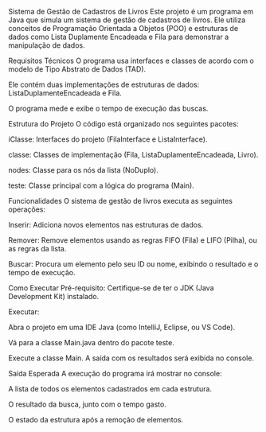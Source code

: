 Sistema de Gestão de Cadastros de Livros
Este projeto é um programa em Java que simula um sistema de gestão de cadastros de livros. Ele utiliza conceitos de Programação Orientada a Objetos (POO) e estruturas de dados como Lista Duplamente Encadeada e Fila para demonstrar a manipulação de dados.

Requisitos Técnicos
O programa usa interfaces e classes de acordo com o modelo de Tipo Abstrato de Dados (TAD).

Ele contém duas implementações de estruturas de dados: ListaDuplamenteEncadeada e Fila.

O programa mede e exibe o tempo de execução das buscas.

Estrutura do Projeto
O código está organizado nos seguintes pacotes:

iClasse: Interfaces do projeto (FilaInterface e ListaInterface).

classe: Classes de implementação (Fila, ListaDuplamenteEncadeada, Livro).

nodes: Classe para os nós da lista (NoDuplo).

teste: Classe principal com a lógica do programa (Main).

Funcionalidades
O sistema de gestão de livros executa as seguintes operações:

Inserir: Adiciona novos elementos nas estruturas de dados.

Remover: Remove elementos usando as regras FIFO (Fila) e LIFO (Pilha), ou as regras da lista.

Buscar: Procura um elemento pelo seu ID ou nome, exibindo o resultado e o tempo de execução.

Como Executar
Pré-requisito: Certifique-se de ter o JDK (Java Development Kit) instalado.

Executar:

Abra o projeto em uma IDE Java (como IntelliJ, Eclipse, ou VS Code).

Vá para a classe Main.java dentro do pacote teste.

Execute a classe Main. A saída com os resultados será exibida no console.

Saída Esperada
A execução do programa irá mostrar no console:

A lista de todos os elementos cadastrados em cada estrutura.

O resultado da busca, junto com o tempo gasto.

O estado da estrutura após a remoção de elementos.
